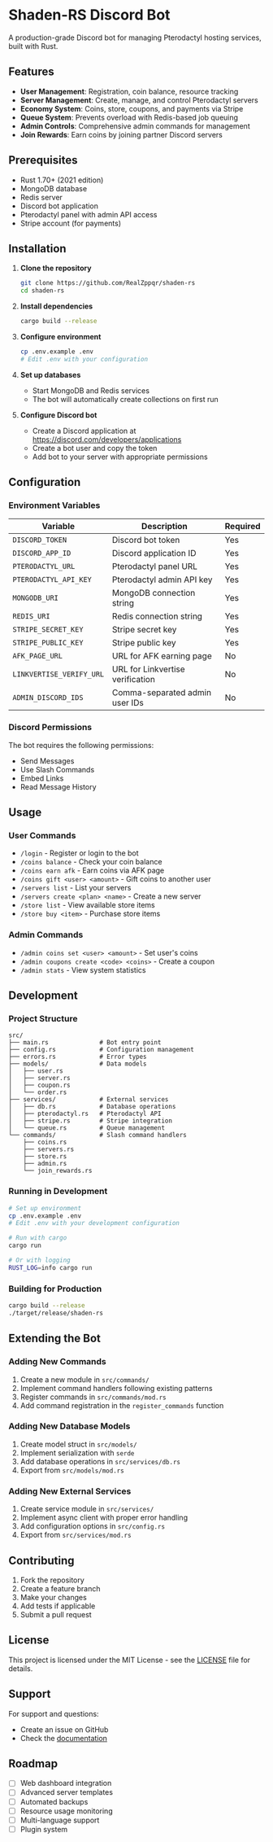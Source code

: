 # Shaden-RS Discord Bot

A production-grade Discord bot for managing Pterodactyl hosting services, built with Rust.

## Features

- **User Management**: Registration, coin balance, resource tracking
- **Server Management**: Create, manage, and control Pterodactyl servers
- **Economy System**: Coins, store, coupons, and payments via Stripe
- **Queue System**: Prevents overload with Redis-based job queuing
- **Admin Controls**: Comprehensive admin commands for management
- **Join Rewards**: Earn coins by joining partner Discord servers

## Prerequisites

- Rust 1.70+ (2021 edition)
- MongoDB database
- Redis server
- Discord bot application
- Pterodactyl panel with admin API access
- Stripe account (for payments)

## Installation

1. **Clone the repository**
   ```bash
   git clone https://github.com/RealZppqr/shaden-rs
   cd shaden-rs
   ```

2. **Install dependencies**
   ```bash
   cargo build --release
   ```

3. **Configure environment**
   ```bash
   cp .env.example .env
   # Edit .env with your configuration
   ```

4. **Set up databases**
   - Start MongoDB and Redis services
   - The bot will automatically create collections on first run

5. **Configure Discord bot**
   - Create a Discord application at https://discord.com/developers/applications
   - Create a bot user and copy the token
   - Add bot to your server with appropriate permissions

## Configuration

### Environment Variables

| Variable | Description | Required |
|----------|-------------|----------|
| `DISCORD_TOKEN` | Discord bot token | Yes |
| `DISCORD_APP_ID` | Discord application ID | Yes |
| `PTERODACTYL_URL` | Pterodactyl panel URL | Yes |
| `PTERODACTYL_API_KEY` | Pterodactyl admin API key | Yes |
| `MONGODB_URI` | MongoDB connection string | Yes |
| `REDIS_URI` | Redis connection string | Yes |
| `STRIPE_SECRET_KEY` | Stripe secret key | Yes |
| `STRIPE_PUBLIC_KEY` | Stripe public key | Yes |
| `AFK_PAGE_URL` | URL for AFK earning page | No |
| `LINKVERTISE_VERIFY_URL` | URL for Linkvertise verification | No |
| `ADMIN_DISCORD_IDS` | Comma-separated admin user IDs | No |

### Discord Permissions

The bot requires the following permissions:
- Send Messages
- Use Slash Commands
- Embed Links
- Read Message History

## Usage

### User Commands

- `/login` - Register or login to the bot
- `/coins balance` - Check your coin balance
- `/coins earn afk` - Earn coins via AFK page
- `/coins gift <user> <amount>` - Gift coins to another user
- `/servers list` - List your servers
- `/servers create <plan> <name>` - Create a new server
- `/store list` - View available store items
- `/store buy <item>` - Purchase store items

### Admin Commands

- `/admin coins set <user> <amount>` - Set user's coins
- `/admin coupons create <code> <coins>` - Create a coupon
- `/admin stats` - View system statistics

## Development

### Project Structure

```
src/
├── main.rs              # Bot entry point
├── config.rs            # Configuration management
├── errors.rs            # Error types
├── models/              # Data models
│   ├── user.rs
│   ├── server.rs
│   ├── coupon.rs
│   └── order.rs
├── services/            # External services
│   ├── db.rs            # Database operations
│   ├── pterodactyl.rs   # Pterodactyl API
│   ├── stripe.rs        # Stripe integration
│   └── queue.rs         # Queue management
└── commands/            # Slash command handlers
    ├── coins.rs
    ├── servers.rs
    ├── store.rs
    ├── admin.rs
    └── join_rewards.rs
```

### Running in Development

```bash
# Set up environment
cp .env.example .env
# Edit .env with your development configuration

# Run with cargo
cargo run

# Or with logging
RUST_LOG=info cargo run
```

### Building for Production

```bash
cargo build --release
./target/release/shaden-rs
```

## Extending the Bot

### Adding New Commands

1. Create a new module in `src/commands/`
2. Implement command handlers following existing patterns
3. Register commands in `src/commands/mod.rs`
4. Add command registration in the `register_commands` function

### Adding New Database Models

1. Create model struct in `src/models/`
2. Implement serialization with `serde`
3. Add database operations in `src/services/db.rs`
4. Export from `src/models/mod.rs`

### Adding New External Services

1. Create service module in `src/services/`
2. Implement async client with proper error handling
3. Add configuration options in `src/config.rs`
4. Export from `src/services/mod.rs`

## Contributing

1. Fork the repository
2. Create a feature branch
3. Make your changes
4. Add tests if applicable
5. Submit a pull request

## License

This project is licensed under the MIT License - see the [LICENSE](LICENSE) file for details.

## Support

For support and questions:
- Create an issue on GitHub
- Check the [documentation](https://rs.shadendash.com)

## Roadmap

- [ ] Web dashboard integration
- [ ] Advanced server templates
- [ ] Automated backups
- [ ] Resource usage monitoring
- [ ] Multi-language support
- [ ] Plugin system
